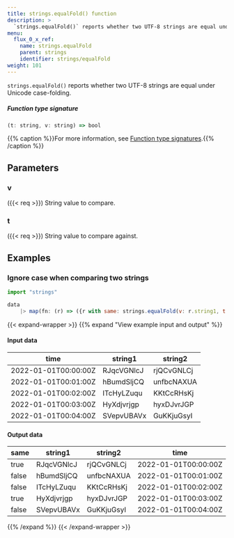 ```yaml
---
title: strings.equalFold() function
description: >
  `strings.equalFold()` reports whether two UTF-8 strings are equal under Unicode case-folding.
menu:
  flux_0_x_ref:
    name: strings.equalFold
    parent: strings
    identifier: strings/equalFold
weight: 101
---
```


<!------------------------------------------------------------------------------

IMPORTANT: This page was generated from comments in the Flux source code. Any
edits made directly to this page will be overwritten the next time the
documentation is generated. 

To make updates to this documentation, update the function comments above the
function definition in the Flux source code:

https://github.com/influxdata/flux/blob/master/stdlib/strings/strings.flux#L350-L350

Contributing to Flux: https://github.com/influxdata/flux#contributing
Fluxdoc syntax: https://github.com/influxdata/flux/blob/master/docs/fluxdoc.md

------------------------------------------------------------------------------->

`strings.equalFold()` reports whether two UTF-8 strings are equal under Unicode case-folding.



##### Function type signature

```js
(t: string, v: string) => bool
```

{{% caption %}}For more information, see [Function type signatures](/flux/v0.x/function-type-signatures/).{{% /caption %}}

## Parameters

### v
({{< req >}})
String value to compare.



### t
({{< req >}})
String value to compare against.




## Examples

### Ignore case when comparing two strings

```js
import "strings"

data
    |> map(fn: (r) => ({r with same: strings.equalFold(v: r.string1, t: r.string2)}))

```

{{< expand-wrapper >}}
{{% expand "View example input and output" %}}

#### Input data

| time                 | string1    | string2    |
| -------------------- | ---------- | ---------- |
| 2022-01-01T00:00:00Z | RJqcVGNlcJ | rjQCvGNLCj |
| 2022-01-01T00:01:00Z | hBumdSljCQ | unfbcNAXUA |
| 2022-01-01T00:02:00Z | ITcHyLZuqu | KKtCcRHsKj |
| 2022-01-01T00:03:00Z | HyXdjvrjgp | hyxDJvrJGP |
| 2022-01-01T00:04:00Z | SVepvUBAVx | GuKKjuGsyI |


#### Output data

| same  | string1    | string2    | time                 |
| ----- | ---------- | ---------- | -------------------- |
| true  | RJqcVGNlcJ | rjQCvGNLCj | 2022-01-01T00:00:00Z |
| false | hBumdSljCQ | unfbcNAXUA | 2022-01-01T00:01:00Z |
| false | ITcHyLZuqu | KKtCcRHsKj | 2022-01-01T00:02:00Z |
| true  | HyXdjvrjgp | hyxDJvrJGP | 2022-01-01T00:03:00Z |
| false | SVepvUBAVx | GuKKjuGsyI | 2022-01-01T00:04:00Z |

{{% /expand %}}
{{< /expand-wrapper >}}
